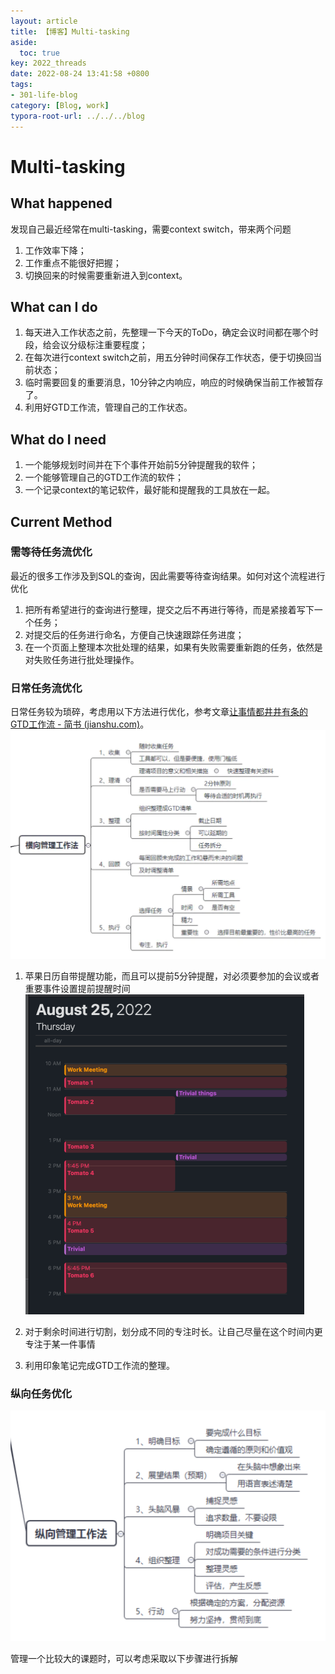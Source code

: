 ```yaml
---
layout: article
title: 【博客】Multi-tasking
aside:
  toc: true
key: 2022_threads
date: 2022-08-24 13:41:58 +0800
tags:
- 301-life-blog
category: [Blog, work]
typora-root-url: ../../../blog
---
```


# Multi-tasking

## What happened

发现自己最近经常在multi-tasking，需要context switch，带来两个问题

1. 工作效率下降；
2. 工作重点不能很好把握；
3. 切换回来的时候需要重新进入到context。

## What can I do

1. 每天进入工作状态之前，先整理一下今天的ToDo，确定会议时间都在哪个时段，给会议分级标注重要程度；
2. 在每次进行context switch之前，用五分钟时间保存工作状态，便于切换回当前状态；
3. 临时需要回复的重要消息，10分钟之内响应，响应的时候确保当前工作被暂存了。
4. 利用好GTD工作流，管理自己的工作状态。

## What do I need

1. 一个能够规划时间并在下个事件开始前5分钟提醒我的软件；
2. 一个能够管理自己的GTD工作流的软件；
3. 一个记录context的笔记软件，最好能和提醒我的工具放在一起。

## Current Method

### 需等待任务流优化

最近的很多工作涉及到SQL的查询，因此需要等待查询结果。如何对这个流程进行优化

1. 把所有希望进行的查询进行整理，提交之后不再进行等待，而是紧接着写下一个任务；
2. 对提交后的任务进行命名，方便自己快速跟踪任务进度；
3. 在一个页面上整理本次批处理的结果，如果有失败需要重新跑的任务，依然是对失败任务进行批处理操作。

### 日常任务流优化

日常任务较为琐碎，考虑用以下方法进行优化，参考文章[让事情都井井有条的GTD工作流 - 简书 (jianshu.com)](https://www.jianshu.com/p/e6a896ca6293)。
<img src="/assets/images/2022-08-24-14-05-42.png" alt="Image" style="zoom:50%;" />

1. 苹果日历自带提醒功能，而且可以提前5分钟提醒，对必须要参加的会议或者重要事件设置提前提醒时间<img src="/assets/images/image-20220825000256185.png" alt="image-20220825000256185" style="zoom:50%;" />

2. 对于剩余时间进行切割，划分成不同的专注时长。让自己尽量在这个时间内更专注于某一件事情
3. 利用印象笔记完成GTD工作流的整理。

### 纵向任务优化

<img src="/assets/images/image-20220825000940641.png" alt="image-20220825000940641" style="zoom:50%;" />

管理一个比较大的课题时，可以考虑采取以下步骤进行拆解

